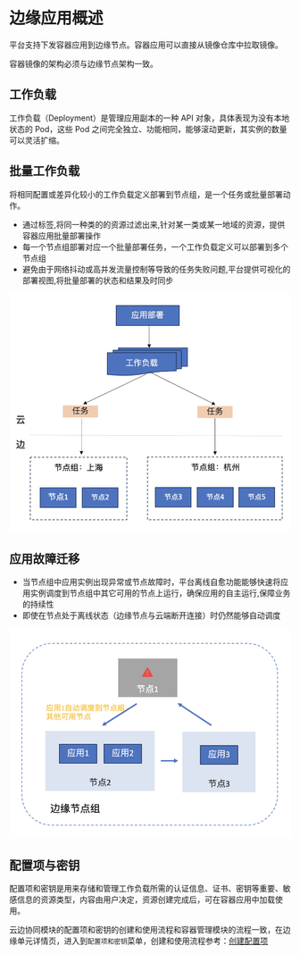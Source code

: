 # 边缘应用概述

平台支持下发容器应用到边缘节点。容器应用可以直接从镜像仓库中拉取镜像。

容器镜像的架构必须与边缘节点架构一致。

## 工作负载

工作负载（Deployment）是管理应用副本的一种 API 对象，具体表现为没有本地状态的 Pod，这些 Pod 之间完全独立、功能相同，能够滚动更新，其实例的数量可以灵活扩缩。

## 批量工作负载

将相同配置或差异化较小的工作负载定义部署到节点组，是一个任务或批量部署动作。

- 通过标签,将同一种类的的资源过滤出来,针对某一类或某一地域的资源，提供容器应用批量部署操作
- 每一个节点组部署对应一个批量部署任务，一个工作负载定义可以部署到多个节点组
- 避免由于网络抖动或高并发流量控制等导致的任务失败问题,平台提供可视化的部署视图,将批量部署的状态和结果及时同步

![批量工作负载](../../images/overview-app-01.png)

## 应用故障迁移

- 当节点组中应用实例出现异常或节点故障时，平台离线自愈功能能够快速将应用实例调度到节点组中其它可用的节点上运行，确保应用的自主运行,保障业务的持续性
- 即使在节点处于离线状态（边缘节点与云端断开连接）时仍然能够自动调度

![应用故障迁移](../../images/overview-app-02.png)

## 配置项与密钥

配置项和密钥是用来存储和管理工作负载所需的认证信息、证书、密钥等重要、敏感信息的资源类型，内容由用户决定，资源创建完成后，可在容器应用中加载使用。

云边协同模块的配置项和密钥的创建和使用流程和容器管理模块的流程一致，在边缘单元详情页，进入到`配置项和密钥`菜单，创建和使用流程参考：[创建配置项](../../../kpanda/user-guide/configmaps-secrets/create-configmap.md)


